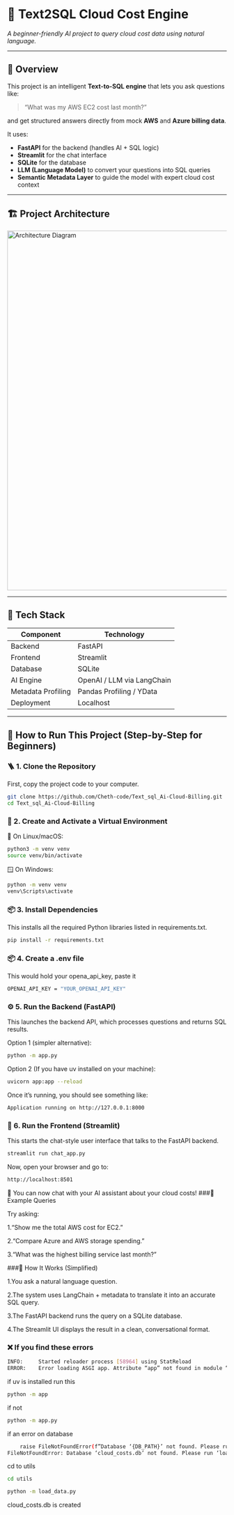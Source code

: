 # 🧠 Text2SQL Cloud Cost Engine  

*A beginner-friendly AI project to query cloud cost data using natural language.*

---

## 📘 Overview

This project is an intelligent **Text-to-SQL engine** that lets you ask questions like:

> “What was my AWS EC2 cost last month?”

and get structured answers directly from mock **AWS** and **Azure billing data**.

It uses:

- **FastAPI** for the backend (handles AI + SQL logic)  
- **Streamlit** for the chat interface  
- **SQLite** for the database  
- **LLM (Language Model)** to convert your questions into SQL queries  
- **Semantic Metadata Layer** to guide the model with expert cloud cost context  

---

## 🏗️ Project Architecture

<img width="1529" height="826" alt="Architecture Diagram" src="https://github.com/user-attachments/assets/5f010539-4ce1-42a0-a62f-b7f34592845a" />

---

## 🧰 Tech Stack

| Component | Technology |
|------------|-------------|
| Backend | FastAPI |
| Frontend | Streamlit |
| Database | SQLite |
| AI Engine | OpenAI / LLM via LangChain |
| Metadata Profiling | Pandas Profiling / YData |
| Deployment | Localhost |

---

## 🚀 How to Run This Project (Step-by-Step for Beginners)

### 🪜 1. Clone the Repository

First, copy the project code to your computer.

```bash
git clone https://github.com/Cheth-code/Text_sql_Ai-Cloud-Billing.git
cd Text_sql_Ai-Cloud-Billing
````
### 🧱 2. Create and Activate a Virtual Environment
🐧 On Linux/macOS:
```bash
python3 -m venv venv
source venv/bin/activate
````
🪟 On Windows:
```bash
python -m venv venv
venv\Scripts\activate
````
### 📦 3. Install Dependencies
This installs all the required Python libraries listed in requirements.txt.
```bash
pip install -r requirements.txt
````
### 📦 4. Create a .env file
This would hold your opena_api_key, paste it 
```bash
OPENAI_API_KEY = "YOUR_OPENAI_API_KEY" 
````
### ⚙️ 5. Run the Backend (FastAPI)
This launches the backend API, which processes questions and returns SQL results.

Option 1 (simpler alternative):
```bash
python -m app.py
````
Option 2 (If you have uv installed on your machine):
```bash
uvicorn app:app --reload
````
Once it’s running, you should see something like:
```bash
Application running on http://127.0.0.1:8000
````
### 💬 6. Run the Frontend (Streamlit)
This starts the chat-style user interface that talks to the FastAPI backend.
```bash
streamlit run chat_app.py
````
Now, open your browser and go to:
```bash
http://localhost:8501
````
🎉 You can now chat with your AI assistant about your cloud costs!
###🧩 Example Queries

Try asking:

1.“Show me the total AWS cost for EC2.”

2.“Compare Azure and AWS storage spending.”

3.“What was the highest billing service last month?”

###🧠 How It Works (Simplified)

1.You ask a natural language question.

2.The system uses LangChain + metadata to translate it into an accurate SQL query.

3.The FastAPI backend runs the query on a SQLite database.

4.The Streamlit UI displays the result in a clean, conversational format.

### ❌ If you find these errors
```bash
INFO:     Started reloader process [58964] using StatReload
ERROR:    Error loading ASGI app. Attribute “app” not found in module “app”.
````
if uv is installed run this 
```bash
python -m app
````
if not  
```bash
python -m app.py
````
if an error on database 
```bash
    raise FileNotFoundError(f”Database ‘{DB_PATH}’ not found. Please run ‘load_data.py’ first.“)
FileNotFoundError: Database ‘cloud_costs.db’ not found. Please run ‘load_data.py’ first
````
cd to utils
```bash
cd utils
````
```bash
python -m load_data.py 
````
cloud_costs.db is created 
